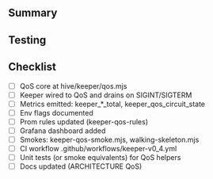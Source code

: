 ## Summary

<!-- Provide a short summary of the changes -->

## Testing

<!-- Detail how you tested these changes -->

## Checklist

- [ ] QoS core at hive/keeper/qos.mjs
- [ ] Keeper wired to QoS and drains on SIGINT/SIGTERM
- [ ] Metrics emitted: keeper_*_total, keeper_qos_circuit_state
- [ ] Env flags documented
- [ ] Prom rules updated (keeper-qos-rules)
- [ ] Grafana dashboard added
- [ ] Smokes: keeper-qos-smoke.mjs, walking-skeleton.mjs
- [ ] CI workflow .github/workflows/keeper-v0_4.yml
- [ ] Unit tests (or smoke equivalents) for QoS helpers
- [ ] Docs updated (ARCHITECTURE QoS)
